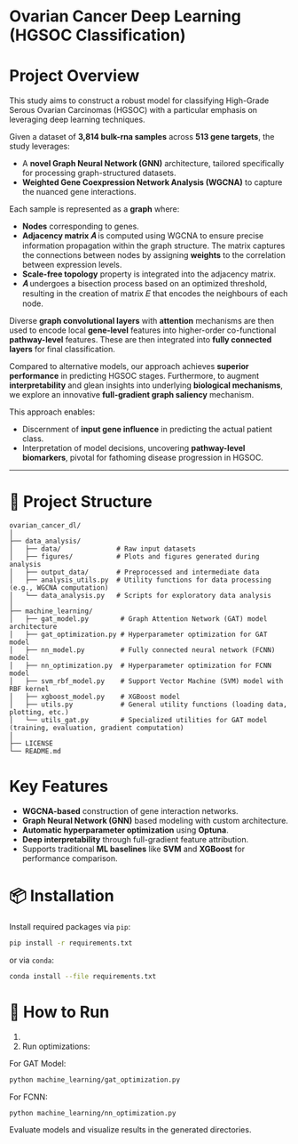 # **Ovarian Cancer Deep Learning (HGSOC Classification)**

# Project Overview

This study aims to construct a robust model for classifying High-Grade Serous Ovarian Carcinomas (HGSOC) with a particular emphasis on leveraging deep learning techniques.

Given a dataset of **3,814 bulk-rna samples** across **513 gene targets**, the study leverages:
- A **novel Graph Neural Network (GNN)** architecture, tailored specifically for processing graph-structured datasets.
- **Weighted Gene Coexpression Network Analysis (WGCNA)** to capture the nuanced gene interactions.

Each sample is represented as a **graph** where:
- **Nodes** corresponding to genes.  
- **Adjacency matrix 𝐴** is computed using WGCNA to ensure precise information propagation within the graph structure.
  The matrix captures the connections between nodes by assigning **weights** to the correlation between expression levels.
- **Scale-free topology** property is integrated into the adjacency matrix.
- **𝛢** undergoes a bisection process based on an optimized threshold, resulting in the creation of matrix 𝛦 that encodes the neighbours of each node.

Diverse **graph convolutional layers** with **attention** mechanisms are then used to encode local **gene-level** features into higher-order 
co-functional **pathway-level** features. These are then integrated into **fully connected layers** for final classification.

Compared to alternative models, our approach achieves **superior performance** in predicting HGSOC stages.
Furthermore, to augment **interpretability** and glean insights into underlying **biological mechanisms**, we explore
an innovative **full-gradient graph saliency** mechanism.

This approach enables:
- Discernment of **input gene influence** in predicting the actual patient class.
- Interpretation of model decisions, uncovering **pathway-level biomarkers**, pivotal for fathoming disease progression in HGSOC.

---

# 📂 Project Structure

```plaintext
ovarian_cancer_dl/
│
├── data_analysis/
│   ├── data/              # Raw input datasets
│   ├── figures/           # Plots and figures generated during analysis
│   ├── output_data/       # Preprocessed and intermediate data
│   ├── analysis_utils.py  # Utility functions for data processing (e.g., WGCNA computation)
│   └── data_analysis.py   # Scripts for exploratory data analysis
│
├── machine_learning/
│   ├── gat_model.py        # Graph Attention Network (GAT) model architecture
│   ├── gat_optimization.py # Hyperparameter optimization for GAT model
│   ├── nn_model.py         # Fully connected neural network (FCNN) model
│   ├── nn_optimization.py  # Hyperparameter optimization for FCNN model
│   ├── svm_rbf_model.py    # Support Vector Machine (SVM) model with RBF kernel
│   ├── xgboost_model.py    # XGBoost model 
│   ├── utils.py            # General utility functions (loading data, plotting, etc.)
│   └── utils_gat.py        # Specialized utilities for GAT model (training, evaluation, gradient computation)
│
├── LICENSE               
└── README.md
```

# Key Features

- **WGCNA-based** construction of gene interaction networks.
- **Graph Neural Network (GNN)** based modeling with custom architecture.
- **Automatic hyperparameter optimization** using **Optuna**.
- **Deep interpretability** through full-gradient feature attribution.
- Supports traditional **ML baselines** like **SVM** and **XGBoost** for performance comparison.

# 📦 Installation

Install required packages via `pip`:

```bash
pip install -r requirements.txt
```
or via `conda`:
```bash
conda install --file requirements.txt
```

# 🚀 How to Run

1.
2. Run optimizations:

For GAT Model:

```bash
python machine_learning/gat_optimization.py
```

For FCNN:

```bash
python machine_learning/nn_optimization.py
```

Evaluate models and visualize results in the generated directories.




